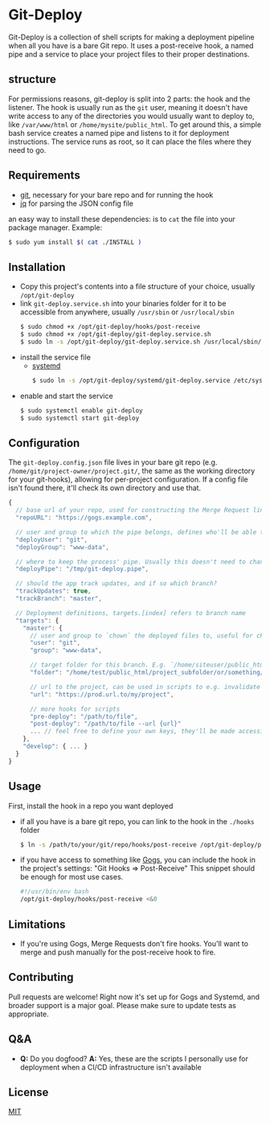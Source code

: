 # Git-Deploy

Git-Deploy is a collection of shell scripts for making a deployment pipeline when all you have is a bare Git repo. It uses a post-receive hook, a named pipe and a service to place your project files to their proper destinations.

## structure
For permissions reasons, git-deploy is split into 2 parts: the hook and the listener.
The hook is usually run as the `git` user, meaning it doesn't have write access to any of the directories you would usually want to deploy to, like `/var/www/html` or `/home/mysite/public_html`.
To get around this, a simple bash service creates a named pipe and listens to it for deployment instructions. The service runs as root, so it can place the files where they need to go.

## Requirements
- [git](https://git-scm.com/), necessary for your bare repo and for running the hook
- [jq](https://stedolan.github.io/jq/) for parsing the JSON config file

an easy way to install these dependencies: is to `cat` the file into your package manager. Example:
```bash
$ sudo yum install $( cat ./INSTALL )
```

## Installation
- Copy this project's contents into a file structure of your choice, usually `/opt/git-deploy`
- link `git-deploy.service.sh` into your binaries folder for it to be accessible from anywhere, usually `/usr/sbin` or  `/usr/local/sbin`
  ```sh
  $ sudo chmod +x /opt/git-deploy/hooks/post-receive
  $ sudo chmod +x /opt/git-deploy/git-deploy.service.sh
  $ sudo ln -s /opt/git-deploy/git-deploy.service.sh /usr/local/sbin/git-deploy
  ```
- install the service file
  - [systemd](https://en.wikipedia.org/wiki/Systemd#Adoption)
    ```sh
    $ sudo ln -s /opt/git-deploy/systemd/git-deploy.service /etc/systemd/system/git-deploy.service
    ```
- enable and start the service
  ```sh
  $ sudo systemctl enable git-deploy
  $ sudo systemctl start git-deploy
  ```

## Configuration
The `git-deploy.config.json` file lives in your bare git repo (e.g. `/home/git/project-owner/project.git/`, the same as the working directory for your git-hooks), allowing for per-project configuration. If a config file isn't found there, it'll check its own directory and use that.

```js
{
  // base url of your repo, used for constructing the Merge Request link
  "repoURL": "https://gogs.example.com",

  // user and group to which the pipe belongs, defines who'll be able to write to the pipe
  "deployUser": "git",
  "deployGroup": "www-data",

  // where to keep the process' pipe. Usually this doesn't need to change
  "deployPipe": "/tmp/git-deploy.pipe",

  // should the app track updates, and if so which branch?
  "trackUpdates": true,
  "trackBranch": "master",

  // Deployment definitions, targets.[index] refers to branch name
  "targets": {
    "master": {
      // user and group to `chown` the deployed files to, useful for cPanel installs where a given site has its own user
      "user": "git",
      "group": "www-data",

      // target folder for this branch. E.g. `/home/siteuser/public_html` or `/var/www/html`
      "folder": "/home/test/public_html/project_subfolder/or/something/{repoName}",

      // url to the project, can be used in scripts to e.g. invalidate cache
      "url": "https://prod.url.to/my/project",

      // more hooks for scripts
      "pre-deploy": "/path/to/file",
      "post-deploy": "/path/to/file --url {url}"
      ... // feel free to define your own keys, they'll be made accessible to your scripts through template substitution
    },
    "develop": { ... }
  }
}
```

## Usage
First, install the hook in a repo you want deployed
- if all you have is a bare git repo, you can link to the hook in the `./hooks` folder
  ```bash
  $ ln -s /path/to/your/git/repo/hooks/post-receive /opt/git-deploy/post-receive
  ```
- if you have access to something like [Gogs](https://gogs.io/docs), you can include the hook in the project's settings: "Git Hooks => Post-Receive"
  This snippet should be enough for most use cases.
  ```bash
  #!/usr/bin/env bash
  /opt/git-deploy/hooks/post-receive <&0
  ```

## Limitations
- If you're using Gogs, Merge Requests don't fire hooks. You'll want to merge and push manually for the post-receive hook to fire.

## Contributing
Pull requests are welcome! Right now it's set up for Gogs and Systemd, and broader support is a major goal.
Please make sure to update tests as appropriate.

## Q&A
- **Q:** Do you dogfood?
  **A:** Yes, these are the scripts I personally use for deployment when a CI/CD infrastructure isn't available

## License
[MIT](https://choosealicense.com/licenses/mit/)
